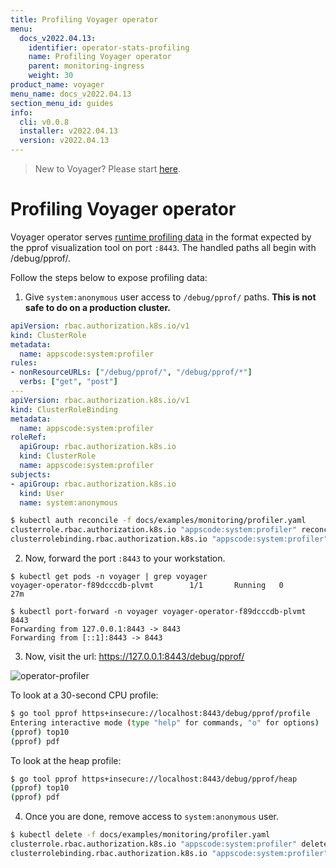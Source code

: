 ```yaml
---
title: Profiling Voyager operator
menu:
  docs_v2022.04.13:
    identifier: operator-stats-profiling
    name: Profiling Voyager operator
    parent: monitoring-ingress
    weight: 30
product_name: voyager
menu_name: docs_v2022.04.13
section_menu_id: guides
info:
  cli: v0.0.8
  installer: v2022.04.13
  version: v2022.04.13
---
```


> New to Voyager? Please start [here](/docs/v2022.04.13/concepts/overview).

# Profiling Voyager operator

Voyager operator serves [runtime profiling data](https://golang.org/pkg/net/http/pprof/) in the format expected by the pprof visualization tool on port `:8443`. The handled paths all begin with /debug/pprof/.

Follow the steps below to expose profiling data:

1. Give `system:anonymous` user access to `/debug/pprof/` paths. **This is not safe to do on a production cluster.**

```yaml
apiVersion: rbac.authorization.k8s.io/v1
kind: ClusterRole
metadata:
  name: appscode:system:profiler
rules:
- nonResourceURLs: ["/debug/pprof/", "/debug/pprof/*"]
  verbs: ["get", "post"]
---
apiVersion: rbac.authorization.k8s.io/v1
kind: ClusterRoleBinding
metadata:
  name: appscode:system:profiler
roleRef:
  apiGroup: rbac.authorization.k8s.io
  kind: ClusterRole
  name: appscode:system:profiler
subjects:
- apiGroup: rbac.authorization.k8s.io
  kind: User
  name: system:anonymous
```

```bash
$ kubectl auth reconcile -f docs/examples/monitoring/profiler.yaml
clusterrole.rbac.authorization.k8s.io "appscode:system:profiler" reconciled
clusterrolebinding.rbac.authorization.k8s.io "appscode:system:profiler" reconciled
```

2. Now, forward the port `:8443` to your workstation.

```
$ kubectl get pods -n voyager | grep voyager
voyager-operator-f89dcccdb-plvmt        1/1       Running   0          27m

$ kubectl port-forward -n voyager voyager-operator-f89dcccdb-plvmt 8443
Forwarding from 127.0.0.1:8443 -> 8443
Forwarding from [::1]:8443 -> 8443
```

3. Now, visit the url: https://127.0.0.1:8443/debug/pprof/

![operator-profiler](/docs/v2022.04.13/images/monitoring/operator-profiler.png)

To look at a 30-second CPU profile:

```bash
$ go tool pprof https+insecure://localhost:8443/debug/pprof/profile
Entering interactive mode (type "help" for commands, "o" for options)
(pprof) top10
(pprof) pdf
```

To look at the heap profile:

```bash
$ go tool pprof https+insecure://localhost:8443/debug/pprof/heap
(pprof) top10
(pprof) pdf
```

4. Once you are done, remove access to `system:anonymous` user.

```bash
$ kubectl delete -f docs/examples/monitoring/profiler.yaml
clusterrole.rbac.authorization.k8s.io "appscode:system:profiler" deleted
clusterrolebinding.rbac.authorization.k8s.io "appscode:system:profiler" deleted
```
